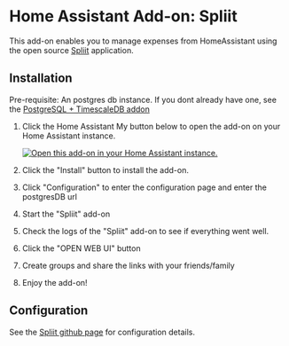 # Home Assistant Add-on: Spliit

This add-on enables you to manage expenses from HomeAssistant using the open source [Spliit](https://github.com/spliit-app/spliit) application.

## Installation

Pre-requisite: An postgres db instance. If you dont already have one, see the [PostgreSQL + TimescaleDB addon](https://community.home-assistant.io/t/home-assistant-add-on-postgresql-timescaledb/198176)

1. Click the Home Assistant My button below to open the add-on on your Home
   Assistant instance.

   [![Open this add-on in your Home Assistant instance.][addon-badge]][addon]

1. Click the "Install" button to install the add-on.
1. Click "Configuration" to enter the configuration page and enter the postgresDB url
1. Start the "Spliit" add-on
1. Check the logs of the "Spliit" add-on to see if everything went well.
1. Click the "OPEN WEB UI" button
1. Create groups and share the links with your friends/family
1. Enjoy the add-on!

## Configuration

See the [Spliit github page](https://github.com/spliit-app/spliit) for configuration details.

[addon-badge]: https://my.home-assistant.io/badges/supervisor_addon.svg
[addon]: https://my.home-assistant.io/redirect/supervisor_addon/?addon=67e08976_spliit&repository_url=https%3A%2F%2Fgithub.com%2FChristopherJohnston%2Fspliit-app-homeassistant-addons